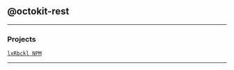 ## @octokit-rest

---

### Projects
[`lxRbckl NPM`](https://github.com/lxRbckl/lxRbckl/blob/NPM/README.md)

---